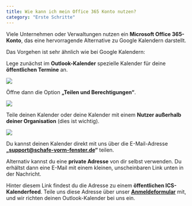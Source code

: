 ```yaml
---
title: Wie kann ich mein Office 365 Konto nutzen?
category: "Erste Schritte"
---
```


Viele Unternehmen oder Verwaltungen nutzen ein **Microsoft Office 365-Konto**, das eine hervorragende Alternative zu Google Kalendern darstellt.

Das Vorgehen ist sehr ähnlich wie bei Google Kalendern:

Lege zunächst im **Outlook-Kalender** spezielle Kalender für deine **öffentlichen Termine** an.

![](/img/hilfe/Outlook-Kalender.jpg)

Öffne dann die Option **„Teilen und Berechtigungen“**.

![](/img/hilfe/Outlook-Teilen.jpg)

Teile deinen Kalender oder deine Kalender mit einem **Nutzer außerhalb deiner Organisation** (dies ist wichtig).

![](/img/hilfe/Outlokk-Teilen-Email.jpg)

Du kannst deinen Kalender direkt mit uns über die E-Mail-Adresse **„<support@schafe-vorm-fenster.de>“** teilen.

Alternativ kannst du eine **private Adresse** von dir selbst verwenden. Du erhältst dann eine E-Mail mit einem kleinen, unscheinbaren Link unten in der Nachricht.

Hinter diesem Link findest du die Adresse zu einem **öffentlichen ICS-Kalenderfeed**. Teile uns diese Adresse über unser [**Anmeldeformular**](/start) mit, und wir richten deinen Outlook-Kalender bei uns ein.
